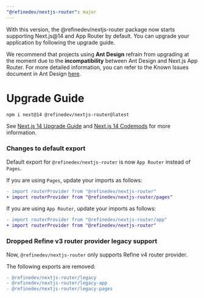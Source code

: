 ```yaml
---
"@refinedev/nextjs-router": major
---
```


With this version, the @refinedev/nextjs-router package now starts supporting Next.js@14 and App Router by default. You can upgrade your application by following the upgrade guide.

We recommend that projects using **Ant Design** refrain from upgrading at the moment due to the **incompatibility** between Ant Design and Next.js App Router. For more detailed information, you can refer to the Known Issues document in Ant Design [here](https://refine.dev/docs/ui-integrations/ant-design/introduction/#known-issues).

# Upgrade Guide

```bash
npm i next@14 @refinedev/nextjs-router@latest
```

See [Next.js 14 Upgrade Guide](https://nextjs.org/docs/pages/building-your-application/upgrading/version-14) and [Next.js 14 Codemods](https://nextjs.org/docs/pages/building-your-application/upgrading/codemods#nextjs-codemods) for more information.

### Changes to default export

Default export for `@refinedev/nextjs-router` is now `App Router` instead of `Pages`.

If you are using `Pages`, update your imports as follows:

```diff
- import routerProvider from "@refinedev/nextjs-router"
+ import routerProvider from "@refinedev/nextjs-router/pages"
```

If you are using `App Router`, update your imports as follows:

```diff
- import routerProvider from "@refinedev/nextjs-router/app"
+ import routerProvider from "@refinedev/nextjs-router"
```

### Dropped Refine v3 router provider legacy support

Now, `@refinedev/nextjs-router` only supports Refine v4 router provider.

The following exports are removed:

```diff
- @refinedev/nextjs-router/legacy
- @refinedev/nextjs-router/legacy-app
- @refinedev/nextjs-router/legacy-pages
```

